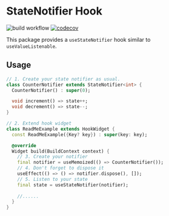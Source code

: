 # StateNotifier Hook

![build workflow](https://github.com/TarekkMA/hooks_state_notifier/actions/workflows/build.yml/badge.svg)
[![codecov](https://codecov.io/gh/TarekkMA/hooks_state_notifier/branch/master/graph/badge.svg?token=7EP6J440H0)](https://codecov.io/gh/TarekkMA/hooks_state_notifier)


This package provides a `useStateNotifier` hook similar to `useValueListenable`.

## Usage

```dart
// 1. Create your state notifier as usual.
class CounterNotifier extends StateNotifier<int> {
  CounterNotifier() : super(0);

  void increment() => state++;
  void decrement() => state--;
}

// 2. Extend hook widget
class ReadMeExample extends HookWidget {
  const ReadMeExample({Key? key}) : super(key: key);

  @override
  Widget build(BuildContext context) {
    // 3. Create your notifier
    final notifier = useMemoized(() => CounterNotifier());
    // 4. Don't forget to dispose it
    useEffect(() => () => notifier.dispose(), []);
    // 5. Listen to your state
    final state = useStateNotifier(notifier);
    
    //......
  }
}
```